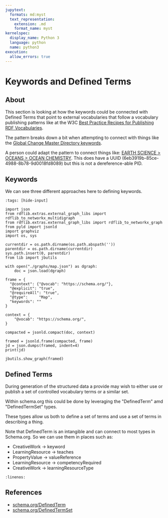 ```yaml
---
jupytext:
  formats: md:myst
  text_representation:
    extension: .md
    format_name: myst
kernelspec:
  display_name: Python 3
  language: python
  name: python3
execution:
  allow_errors: true
---
```


# Keywords and Defined Terms

## About
This section is looking at how the keywords could be connected 
with Defined Terms that point to external vocabularies that follow
a vocabulary publishing patterns like at the W3C
[Best Practice Recipes for Publishing RDF Vocabularies](https://www.w3.org/TR/swbp-vocab-pub/).

The pattern breaks down a bit when attempting to connect with things like 
the [Global Change Master Directory keywords](https://earthdata.nasa.gov/earth-observation-data/find-data/idn/gcmd-keywords).

A person could adapt the pattern to connect things like:
[EARTH SCIENCE > OCEANS > OCEAN CHEMISTRY](https://gcmd.earthdata.nasa.gov/KeywordViewer/scheme/all/6eb3919b-85ce-4988-8b78-9d0018fd8089?gtm_keyword=OCEAN%20CHEMISTRY&gtm_scheme=Earth%20Science).  This does have a UUID (6eb3919b-85ce-4988-8b78-9d0018fd8089) but this is not a dereference-able PID.


## Keywords

We can see three different approaches here to defining keywords.


```{code-cell}
:tags: [hide-input]

import json
from rdflib.extras.external_graph_libs import rdflib_to_networkx_multidigraph
from rdflib.extras.external_graph_libs import rdflib_to_networkx_graph
from pyld import jsonld
import graphviz
import os, sys

currentdir = os.path.dirname(os.path.abspath(''))
parentdir = os.path.dirname(currentdir)
sys.path.insert(0, parentdir)
from lib import jbutils

with open("./graphs/map.json") as dgraph:
    doc = json.load(dgraph)

frame = {
  "@context": {"@vocab": "https://schema.org/"},
  "@explicit": "true",
  "@requireAll": "true",
  "@type":     "Map",
  "keywords": ""
}

context = {
    "@vocab": "https://schema.org/",
}

compacted = jsonld.compact(doc, context)

framed = jsonld.frame(compacted, frame)
jd = json.dumps(framed, indent=4)
print(jd)

jbutils.show_graph(framed)

```



## Defined Terms

During generation of the structured data a provide may wish to 
either use or publish a set of controlled vocabulary terms or 
a similar set.  

Within schema.org this could be done by leveraging the "DefinedTerm" 
amd "DefinedTermSet" types.  

These types allow us both to define a set of terms and 
use a set of terms in describing a thing.

Note that DefinedTerm is an intangible and can connect to most 
types in Schema.org.  So we can use them in places such as:

* CreativeWork -> keyword
* LearningResource -> teaches
* PropertyValue -> valueReference
* LearningResource -> competencyRequired
* CreativeWork -> learningResourceType


```{literalinclude} ./graphs/term.json
:linenos:
```



## References

* [schema.org/DefinedTerm](https://schema.org/DefinedTerm)
* [schema.org/DefinedTermSet](https://schema.org/DefinedTermSet)